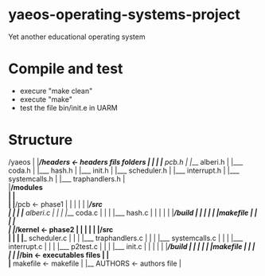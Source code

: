 # yaeos-operating-systems-project
Yet another educational operating system



# Compile and test
- execure "make clean"
- execute "make"
- test the file bin/init.e in UARM


# Structure
/yaeos
|
|____/headers   <- headers fils folders
|    |
|    |___ pcb.h
|    |___ alberi.h 
|    |___ coda.h 
|    |___ hash.h
|    |___ init.h 
|    |___ scheduler.h 
|    |___ interrupt.h
|    |___ systemcalls.h 
|    |___ traphandlers.h 
|   
|____/modules   
|    |			
|    |____/pcb <- phase1
|    |	  |
|    |	  |____/src    	
|    |	  |	|___ alberi.c 
|    |	  |	|___ coda.c 
|    |	  |	|___ hash.c
|    |	  |
|    |	  |___/build
|    |	  |
|    |	  |___makefile
|    |
|    |	
|    |____/kernel <- phase2
|    |	  |
|    |	  |____/src    	
|    |	  |	|___ scheduler.c 
|    |	  |	|___ traphandlers.c 
|    |	  |	|___ systemcalls.c
|    |	  |     |___ interrupt.c
|    |    |     |___ p2test.c
|    |	  |     |___ init.c
|    |	  |
|    |	  |___/build
|    |	  |
|    |	  |___makefile
|    |
|    |
|    |____/bin <- executables files
|
|	
|__ makefile   <- makefile
|
|__ AUTHORS    <- authors file
|
